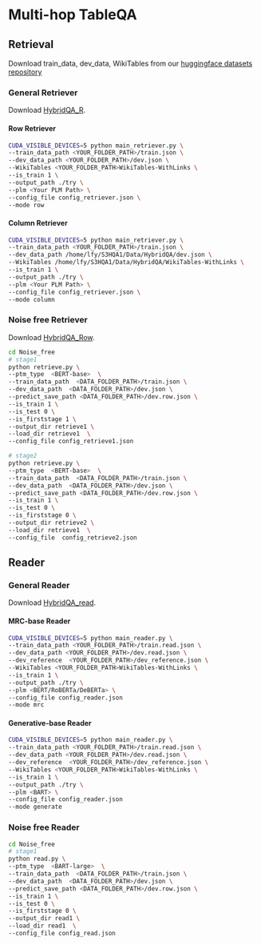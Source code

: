 # Multi-hop TableQA

## Retrieval
Download train_data, dev_data, WikiTables from our [huggingface datasets repository](https://huggingface.co/TableQAKit)

### General Retriever
Download [HybridQA_R](https://huggingface.co/datasets/TableQAKit/HybridQA_R).

#### Row Retriever
```bash
CUDA_VISIBLE_DEVICES=5 python main_retriever.py \
--train_data_path <YOUR_FOLDER_PATH>/train.json \
--dev_data_path <YOUR_FOLDER_PATH>/dev.json \
--WikiTables <YOUR_FOLDER_PATH>WikiTables-WithLinks \
--is_train 1 \
--output_path ./try \
--plm <Your PLM Path> \
--config_file config_retriever.json \
--mode row
```

#### Column Retriever
```bash
CUDA_VISIBLE_DEVICES=5 python main_retriever.py \
--train_data_path <YOUR_FOLDER_PATH>/train.json \
--dev_data_path /home/lfy/S3HQA1/Data/HybridQA/dev.json \
--WikiTables /home/lfy/S3HQA1/Data/HybridQA/WikiTables-WithLinks \
--is_train 1 \
--output_path ./try \
--plm <Your PLM Path> \
--config_file config_retriever.json \
--mode column
```

### Noise free Retriever
Download [HybridQA_Row](https://huggingface.co/datasets/TableQAKit/HybridQA_Row).

```bash
cd Noise_free
# stage1
python retrieve.py \
--ptm_type  <BERT-base>  \
--train_data_path  <DATA_FOLDER_PATH>/train.json \
--dev_data_path  <DATA_FOLDER_PATH>/dev.json \
--predict_save_path <DATA_FOLDER_PATH>/dev.row.json \
--is_train 1 \
--is_test 0 \
--is_firststage 1 \
--output_dir retrieve1 \
--load_dir retrieve1  \
--config_file config_retrieve1.json

# stage2
python retrieve.py \
--ptm_type  <BERT-base>  \
--train_data_path  <DATA_FOLDER_PATH>/train.json \
--dev_data_path  <DATA_FOLDER_PATH>/dev.json \
--predict_save_path <DATA_FOLDER_PATH>/dev.row.json \
--is_train 1 \
--is_test 0 \
--is_firststage 0 \
--output_dir retrieve2 \
--load_dir retrieve1  \
--config_file  config_retrieve2.json
```





## Reader

### General Reader

Download [HybridQA_read](https://huggingface.co/datasets/TableQAKit/HybridQA_read).

#### MRC-base Reader
```bash
CUDA_VISIBLE_DEVICES=5 python main_reader.py \
--train_data_path <YOUR_FOLDER_PATH>/train.read.json \
--dev_data_path <YOUR_FOLDER_PATH>/dev.read.json \
--dev_reference  <YOUR_FOLDER_PATH>/dev_reference.json \
--WikiTables <YOUR_FOLDER_PATH>WikiTables-WithLinks \
--is_train 1 \
--output_path ./try \
--plm <BERT/RoBERTa/DeBERTa> \
--config_file config_reader.json
--mode mrc
```

#### Generative-base Reader
```bash
CUDA_VISIBLE_DEVICES=5 python main_reader.py \
--train_data_path <YOUR_FOLDER_PATH>/train.read.json \
--dev_data_path <YOUR_FOLDER_PATH>/dev.read.json \
--dev_reference  <YOUR_FOLDER_PATH>/dev_reference.json \
--WikiTables <YOUR_FOLDER_PATH>WikiTables-WithLinks \
--is_train 1 \
--output_path ./try \
--plm <BART> \
--config_file config_reader.json
--mode generate
```

### Noise free Reader

```bash
cd Noise_free
# stage1
python read.py \
--ptm_type  <BART-large>  \
--train_data_path  <DATA_FOLDER_PATH>/train.json \
--dev_data_path  <DATA_FOLDER_PATH>/dev.json \
--predict_save_path <DATA_FOLDER_PATH>/dev.row.json \
--is_train 1 \
--is_test 0 \
--is_firststage 0 \
--output_dir read1 \
--load_dir read1  \
--config_file config_read.json

```